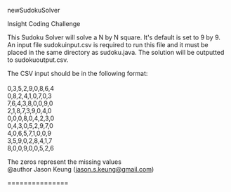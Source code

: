 newSudokuSolver

Insight Coding Challenge

This Sudoku Solver will solve a N by N square. It's default is set to 9 by 9. An
input file sudokuinput.csv is required to run this file and it must be placed in
the same directory as sudoku.java. The solution will be outputted to sudokuoutput.csv.

The CSV input should be in the following format:
<br>
<br>
0,3,5,2,9,0,8,6,4 <br>
0,8,2,4,1,0,7,0,3 <br>
7,6,4,3,8,0,0,9,0 <br>
2,1,8,7,3,9,0,4,0 <br>
0,0,0,8,0,4,2,3,0 <br>
0,4,3,0,5,2,9,7,0 <br>
4,0,6,5,7,1,0,0,9 <br>
3,5,9,0,2,8,4,1,7 <br>
8,0,0,9,0,0,5,2,6 <br>

The zeros represent the missing values
<br>
@author Jason Keung (jason.s.keung@gmail.com)

===============
